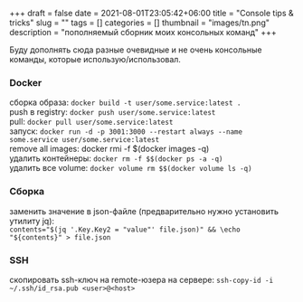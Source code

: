 +++ 
draft = false
date = 2021-08-01T23:05:42+06:00
title = "Console tips & tricks"
slug = "" 
tags = []
categories = []
thumbnail = "images/tn.png"
description = "пополняемый сборник моих консольных команд"
+++

Буду дополнять сюда разные очевидные и не очень консольные команды, которые использую/использовал.

### Docker
сборка образа: `docker build -t user/some.service:latest .`  
push в registry:  `docker push user/some.service:latest`  
pull:  `docker pull user/some.service:latest`  
запуск: `docker run -d -p 3001:3000 --restart always --name some.service user/some.service:latest`  
remove all images: docker rmi -f $(docker images -q)  
удалить контейнеры:	`docker rm -f $$(docker ps -a -q)`  
удалить все volume:	`docker volume rm $$(docker volume ls -q)`

### Сборка
заменить значение в json-файле (предварительно нужно установить утилиту jq):  
`contents="$(jq '.Key.Key2 = "value"' file.json)" && \echo "${contents}" > file.json`

### SSH
скопировать ssh-ключ на remote-юзера на сервере: `ssh-copy-id -i ~/.ssh/id_rsa.pub <user>@<host>`